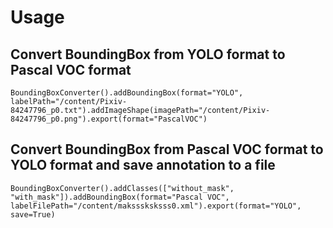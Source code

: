 # Usage
## Convert BoundingBox from YOLO format to Pascal VOC format 
```
BoundingBoxConverter().addBoundingBox(format="YOLO", labelPath="/content/Pixiv-84247796_p0.txt").addImageShape(imagePath="/content/Pixiv-84247796_p0.png").export(format="PascalVOC")
```
## Convert BoundingBox from Pascal VOC format to YOLO format and save annotation to a file
```
BoundingBoxConverter().addClasses(["without_mask", "with_mask"]).addBoundingBox(format="Pascal VOC", labelFilePath="/content/maksssksksss0.xml").export(format="YOLO", save=True)
```
